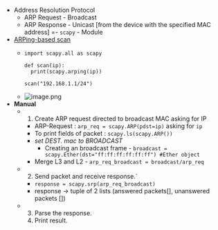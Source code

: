 - Address Resolution Protocol
	- ARP Request - Broadcast
	- ARP Response - Unicast [from the device with the specified MAC address]
=- `scapy` - Module
- <u>ARPing-based scan</u>
	- ```
	  import scapy.all as scapy
	  
	  def scan(ip):
	  	print(scapy.arping(ip))
	  
	  scan("192.168.1.1/24")
	  ```
	- ![image.png](../assets/image_1721654181607_0.png)
- **Manual**
	- 1. Create ARP request directed to broadcast MAC asking for IP
		- ARP-Request : `arp_req = scapy.ARP(pdst=ip)` asking for `ip`
		- To print fields of packet : `scapy.ls(scapy.ARP())`
		- *set DEST. mac to BROADCAST*
			- Creating an broadcast frame - `broadcast = scapy.Ether(dst="ff:ff:ff:ff:ff:ff") #Ether object`
		- Merge L3 and L2 - `arp_req_broadcast = broadcast/arp_req`
	- 2. Send packet and receive response.`
		- `response = scapy.srp(arp_req_broadcast)`
		- response -> tuple of 2 lists (answered packets[], unanswered packets [])
	- 3. Parse the response.
	  4. Print result.
